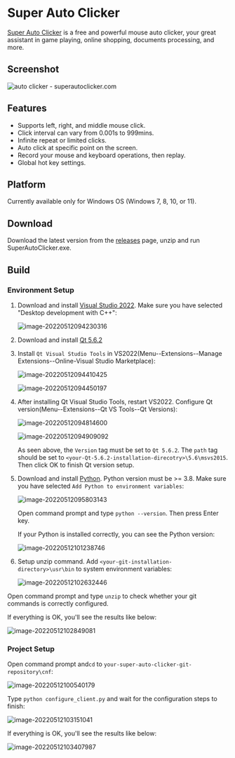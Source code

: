 # Super Auto Clicker

[Super Auto Clicker](https://superautoclicker.com/) is a free and powerful mouse auto clicker, your great assistant in game playing, online shopping, documents processing, and more. 



## Screenshot

![auto clicker - superautoclicker.com](https://superautoclicker.com/assets/img/hero/superautoclicker.com.png)



## Features

- Supports left, right, and middle mouse click. 
- Click interval can vary from 0.001s to 999mins.
- Infinite repeat or limited clicks.
- Auto click at specific point on the screen.
- Record your mouse and keyboard operations, then replay.
- Global hot key settings.



## Platform

Currently available only for Windows OS (Windows 7, 8, 10, or 11).



## Download

Download the latest version from the [releases](https://github.com/simonstek/SuperAutoClicker/releases) page, unzip and run SuperAutoClicker.exe.



## Build

### Environment Setup

1. Download and install [Visual Studio 2022](https://visualstudio.microsoft.com/vs/). Make sure you have selected "Desktop development with C++":

   ![image-20220512094230316](doc/readme/img/README/image-20220512094230316.png)

   

2. Download and install [Qt 5.6.2](https://download.qt.io/new_archive/qt/5.6/5.6.2/qt-opensource-windows-x86-msvc2015-5.6.2.exe)

   

3. Install `Qt Visual Studio Tools` in VS2022(Menu--Extensions--Manage Extensions--Online-Visual Studio Marketplace):

   ![image-20220512094410425](doc/readme/img/README/image-20220512094410425.png)

   ![image-20220512094450197](doc/readme/img/README/image-20220512094450197.png)

   

4. After installing Qt Visual Studio Tools, restart VS2022. Configure Qt version(Menu--Extensions--Qt VS Tools--Qt Versions):

   ![image-20220512094814600](doc/readme/img/README/image-20220512094814600.png)

   ![image-20220512094909092](doc/readme/img/README/image-20220512094909092.png)

   As seen above, the `Version` tag must be set to `Qt 5.6.2`. The `path` tag should be set to  `<your-Qt-5.6.2-installation-direcotry>\5.6\msvs2015`. Then click OK to finish Qt version setup.

   

5. Download and install [Python](https://www.python.org/downloads/). Python version must be >= 3.8. Make sure you have selected `Add Python to environment variables`:

   ![image-20220512095803143](doc/readme/img/README/image-20220512095803143.png)

   

   Open command prompt and type `python --version`. Then press Enter key.

   If your Python is installed correctly, you can see the Python version:

   ![image-20220512101238746](doc/readme/img/README/image-20220512101238746.png)

   

6. Setup unzip command. Add `<your-git-installation-directory>\usr\bin` to system environment variables:

   ![image-20220512102632446](doc/readme/img/README/image-20220512102632446.png)



Open command prompt and type `unzip` to check whether your git commands is correctly configured.

If everything is OK, you'll see the results like below:

![image-20220512102849081](doc/readme/img/README/image-20220512102849081.png)



### Project Setup

Open command prompt and`cd` to `your-super-auto-clicker-git-repository\cnf`:

![image-20220512100540179](doc/readme/img/README/image-20220512100540179.png)

 

Type `python configure_client.py` and wait for the configuration steps to finish:

![image-20220512103151041](doc/readme/img/README/image-20220512103151041.png)



If everything is OK, you'll see the results like below:

![image-20220512103407987](doc/readme/img/README/image-20220512103407987.png)
